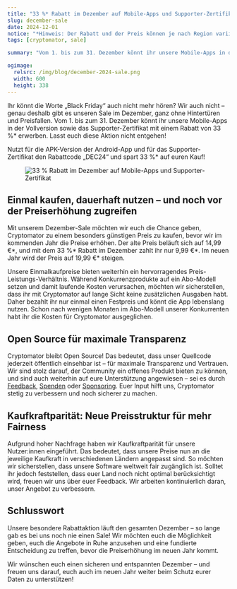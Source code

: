 ```yaml
---
title: "33 %* Rabatt im Dezember auf Mobile-Apps und Supporter-Zertifikat!"
slug: december-sale
date: 2024-12-01
notice: "*Hinweis: Der Rabatt und der Preis können je nach Region variieren."
tags: [cryptomator, sale]

summary: "Vom 1. bis zum 31. Dezember könnt ihr unsere Mobile-Apps in der Vollversion sowie das Supporter-Zertifikat mit einem Rabatt von 33 %* erwerben. Lasst euch diese Aktion nicht entgehen!"

ogimage:
  relsrc: /img/blog/december-2024-sale.png
  width: 600
  height: 338
---
```

Ihr könnt die Worte „Black Friday“ auch nicht mehr hören? Wir auch nicht – genau deshalb gibt es unseren Sale im Dezember, ganz ohne Hintertüren und Preisfallen. Vom 1. bis zum 31. Dezember könnt ihr unsere Mobile-Apps in der Vollversion sowie das Supporter-Zertifikat mit einem Rabatt von 33 %\* erwerben. Lasst euch diese Aktion nicht entgehen!

Nutzt für die APK-Version der Android-App und für das Supporter-Zertifikat den Rabattcode „DEC24“ und spart 33 %\* auf euren Kauf!

<figure class="text-center">
  <img class="inline-block rounded-sm" src="/img/blog/december-2024-sale.png" srcset="/img/blog/december-2024-sale.png 1x, /img/blog/december-2024-sale@2x.png 2x" alt="33 % Rabatt im Dezember auf Mobile-Apps und Supporter-Zertifikat" />
</figure>

## Einmal kaufen, dauerhaft nutzen – und noch vor der Preiserhöhung zugreifen

Mit unserem Dezember-Sale möchten wir euch die Chance geben, Cryptomator zu einem besonders günstigen Preis zu kaufen, bevor wir im kommenden Jahr die Preise erhöhen. Der alte Preis beläuft sich auf 14,99 €\*, und mit dem 33 %\* Rabatt im Dezember zahlt ihr nur 9,99 €\*. Im neuen Jahr wird der Preis auf 19,99 €\* steigen.

Unsere Einmalkaufpreise bieten weiterhin ein hervorragendes Preis-Leistungs-Verhältnis. Während Konkurrenzprodukte auf ein Abo-Modell setzen und damit laufende Kosten verursachen, möchten wir sicherstellen, dass ihr mit Cryptomator auf lange Sicht keine zusätzlichen Ausgaben habt. Daher bezahlt ihr nur einmal einen Festpreis und könnt die App lebenslang nutzen. Schon nach wenigen Monaten im Abo-Modell unserer Konkurrenten habt ihr die Kosten für Cryptomator ausgeglichen.

## Open Source für maximale Transparenz

Cryptomator bleibt Open Source! Das bedeutet, dass unser Quellcode jederzeit öffentlich einsehbar ist – für maximale Transparenz und Vertrauen. Wir sind stolz darauf, der Community ein offenes Produkt bieten zu können, und sind auch weiterhin auf eure Unterstützung angewiesen – sei es durch [Feedback](/de/contact/), [Spenden](/de/donate/) oder [Sponsoring](/de/sponsors/). Euer Input hilft uns, Cryptomator stetig zu verbessern und noch sicherer zu machen.

## Kaufkraftparität: Neue Preisstruktur für mehr Fairness

Aufgrund hoher Nachfrage haben wir Kaufkraftparität für unsere Nutzer:innen eingeführt. Das bedeutet, dass unsere Preise nun an die jeweilige Kaufkraft in verschiedenen Ländern angepasst sind. So möchten wir sicherstellen, dass unsere Software weltweit fair zugänglich ist. Solltet ihr jedoch feststellen, dass euer Land noch nicht optimal berücksichtigt wird, freuen wir uns über euer Feedback. Wir arbeiten kontinuierlich daran, unser Angebot zu verbessern.

## Schlusswort

Unsere besondere Rabattaktion läuft den gesamten Dezember – so lange gab es bei uns noch nie einen Sale! Wir möchten euch die Möglichkeit geben, euch die Angebote in Ruhe anzusehen und eine fundierte Entscheidung zu treffen, bevor die Preiserhöhung im neuen Jahr kommt.

Wir wünschen euch einen sicheren und entspannten Dezember – und freuen uns darauf, euch auch im neuen Jahr weiter beim Schutz eurer Daten zu unterstützen!
